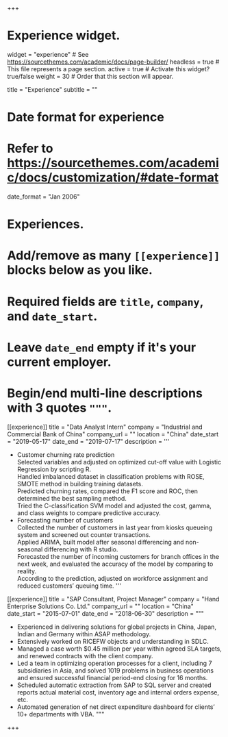 +++
# Experience widget.
widget = "experience"  # See https://sourcethemes.com/academic/docs/page-builder/
headless = true  # This file represents a page section.
active = true  # Activate this widget? true/false
weight = 30  # Order that this section will appear.

title = "Experience"
subtitle = ""

# Date format for experience
#   Refer to https://sourcethemes.com/academic/docs/customization/#date-format
date_format = "Jan 2006"

# Experiences.
#   Add/remove as many `[[experience]]` blocks below as you like.
#   Required fields are `title`, `company`, and `date_start`.
#   Leave `date_end` empty if it's your current employer.
#   Begin/end multi-line descriptions with 3 quotes `"""`.
[[experience]]
  title = "Data Analyst Intern"
  company = "Industrial and Commercial Bank of China"
  company_url = ""
  location = "China"
  date_start = "2019-05-17"
  date_end = "2019-07-17"
  description = '''
  *	Customer churning rate prediction\
    Selected variables and adjusted on optimized cut-off value with Logistic Regression by scripting R.\
    Handled imbalanced dataset in classification problems with ROSE, SMOTE method in building training datasets.\
    Predicted churning rates, compared the F1 score and ROC, then determined the best sampling method. \
    Tried the C-classification SVM model and adjusted the cost, gamma, and class weights to compare predictive accuracy.
  *	Forecasting number of customers\
    Collected the number of customers in last year from kiosks queueing system and screened out counter transactions.\
    Applied ARIMA, built model after seasonal differencing and non-seasonal differencing with R studio.\
    Forecasted the number of incoming customers for branch offices in the next week, and evaluated the accuracy of the model by comparing to reality.\
    According to the prediction, adjusted on workforce assignment and reduced customers’ queuing time.
'''

[[experience]]
  title = "SAP Consultant, Project Manager"
  company = "Hand Enterprise Solutions Co. Ltd."
  company_url = ""
  location = "China"
  date_start = "2015-07-01"
  date_end = "2018-06-30"
  description = """
  * Experienced in delivering solutions for global projects in China, Japan, Indian and Germany within ASAP methodology.
  *	Extensively worked on RICEFW objects and understanding in SDLC.
  *	Managed a case worth $0.45 million per year within agreed SLA targets, and renewed contracts with the client company. 
  *	Led a team in optimizing operation processes for a client, including 7 subsidiaries in Asia, and solved 1019 problems in business operations and ensured successful financial period-end closing for 16 months.
  *	Scheduled automatic extraction from SAP to SQL server and created reports actual material cost, inventory age and internal orders expense, etc.
  *	Automated generation of net direct expenditure dashboard for clients’ 10+ departments with VBA. 
"""

+++
